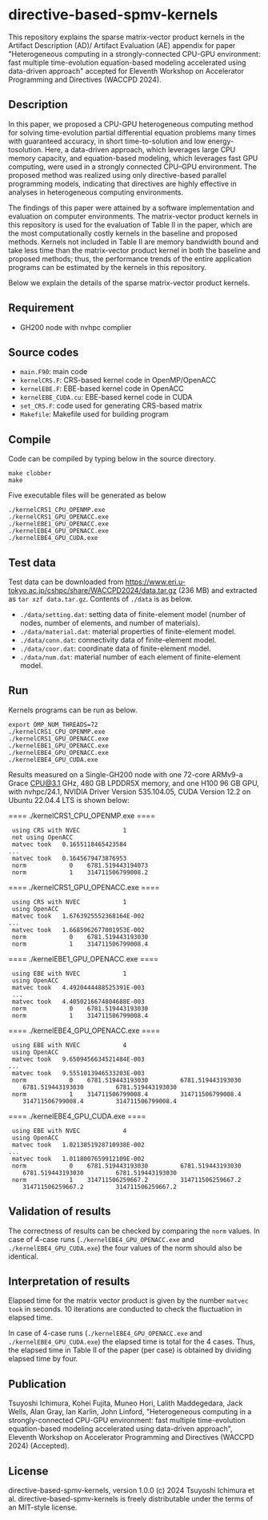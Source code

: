 # directive-based-spmv-kernels

This repository explains the sparse matrix-vector product kernels in the Artifact Description (AD)/ Artifact Evaluation (AE) appendix for paper "Heterogeneous computing in a strongly-connected CPU-GPU environment: fast multiple time-evolution equation-based modeling accelerated using data-driven approach" accepted for Eleventh Workshop on Accelerator Programming and Directives (WACCPD 2024).

## Description

In this paper, we proposed a CPU-GPU heterogeneous computing method for solving time-evolution partial differential equation problems many times with guaranteed accuracy, in short time-to-solution and low energy-tosolution. Here, a data-driven approach, which leverages large CPU memory capacity, and equation-based modeling, which leverages fast GPU computing, were used in a strongly connected CPU–GPU environment. The proposed method was realized using only directive-based parallel programming models, indicating that directives are highly effective in analyses in heterogeneous computing environments.

The findings of this paper were attained by a software implementation and evaluation on computer environments. The matrix-vector product kernels in this repository is used for the evaluation of Table II in the paper, which are the most computationally costly kernels in the baseline and proposed methods. Kernels not included in Table II are memory bandwidth bound and take less time than the matrix-vector product kernel in both the baseline and proposed methods; thus, the performance trends of the entire application programs can be estimated by the kernels in this repository.

Below we explain the details of the sparse matrix-vector product kernels.

## Requirement
* GH200 node with nvhpc complier

## Source codes
* `main.F90`: main code
* `kernelCRS.F`: CRS-based kernel code in OpenMP/OpenACC
* `kernelEBE.F`: EBE-based kernel code in OpenACC
* `kernelEBE_CUDA.cu`: EBE-based kernel code in CUDA
* `set_CRS.F`: code used for generating CRS-based matrix
* `Makefile`: Makefile used for building program

## Compile
Code can be compiled by typing below in the source directory.
```
make clobber
make
```
Five executable files will be generated as below
```
./kernelCRS1_CPU_OPENMP.exe
./kernelCRS1_GPU_OPENACC.exe
./kernelEBE1_GPU_OPENACC.exe
./kernelEBE4_GPU_OPENACC.exe
./kernelEBE4_GPU_CUDA.exe
```

## Test data
Test data can be downloaded from https://www.eri.u-tokyo.ac.jp/cshpc/share/WACCPD2024/data.tar.gz (236 MB) and extracted as `tar xzf data.tar.gz`.
Contents of `./data` is as below.
* `./data/setting.dat`: setting data of finite-element model (number of nodes, number of elements, and number of materials).
* `./data/material.dat`: material properties of finite-element model.
* `./data/conn.dat`: connectivity data of finite-element model.
* `./data/coor.dat`: coordinate data of finite-element model.
* `./data/num.dat`: material number of each element of finite-element model.

## Run
Kernels programs can be run as below.
```
export OMP_NUM_THREADS=72
./kernelCRS1_CPU_OPENMP.exe
./kernelCRS1_GPU_OPENACC.exe
./kernelEBE1_GPU_OPENACC.exe
./kernelEBE4_GPU_OPENACC.exe
./kernelEBE4_GPU_CUDA.exe
```

Results measured on a Single-GH200 node with one 72-core ARMv9-a Grace CPU@3.1 GHz, 480 GB LPDDR5X memory, and one H100 96 GB GPU, with nvhpc/24.1, NVIDIA Driver Version 535.104.05, CUDA Version 12.2 on Ubuntu 22.04.4 LTS is shown below:

==== ./kernelCRS1_CPU_OPENMP.exe ====
```
 using CRS with NVEC            1
 not using OpenACC
 matvec took   0.1655118465423584
...
 matvec took   0.1645679473876953
 norm            0    6781.519443194073
 norm            1    314711506799008.2
```

==== ./kernelCRS1_GPU_OPENACC.exe ====
```
 using CRS with NVEC            1
 using OpenACC
 matvec took   1.6763925552368164E-002
...
 matvec took   1.6685962677001953E-002
 norm            0    6781.519443193030
 norm            1    314711506799008.4
```

==== ./kernelEBE1_GPU_OPENACC.exe ====
```
 using EBE with NVEC            1
 using OpenACC
 matvec took   4.4920444488525391E-003
 ...
 matvec took   4.4050216674804688E-003
 norm            0    6781.519443193030
 norm            1    314711506799008.4
```

==== ./kernelEBE4_GPU_OPENACC.exe ====
```
 using EBE with NVEC            4
 using OpenACC
 matvec took   9.6509456634521484E-003
...
 matvec took   9.5551013946533203E-003
 norm            0    6781.519443193030         6781.519443193030
    6781.519443193030         6781.519443193030
 norm            1    314711506799008.4         314711506799008.4
    314711506799008.4         314711506799008.4
```

==== ./kernelEBE4_GPU_CUDA.exe ====
```
 using EBE with NVEC            4
 using OpenACC
 matvec took   1.0213851928710938E-002
...
 matvec took   1.0118007659912109E-002
 norm            0    6781.519443193030         6781.519443193030
    6781.519443193030         6781.519443193030
 norm            1    314711506259667.2         314711506259667.2
    314711506259667.2         314711506259667.2
```

## Validation of results

The correctness of results can be checked by comparing the `norm` values.
In case of 4-case runs (`./kernelEBE4_GPU_OPENACC.exe` and `./kernelEBE4_GPU_CUDA.exe`) the four values of the norm should also be identical.

## Interpretation of results

Elapsed time for the matrix vector product is given by the number `matvec took` in seconds. 10 iterations are conducted to check the fluctuation in elapsed time.

In case of 4-case runs (`./kernelEBE4_GPU_OPENACC.exe` and `./kernelEBE4_GPU_CUDA.exe`) the elapsed time is total for the 4 cases.
Thus, the elapsed time in Table II of the paper (per case) is obtained by dividing elapsed time by four.

## Publication

Tsuyoshi Ichimura, Kohei Fujita, Muneo Hori, Lalith Maddegedara, Jack Wells, Alan Gray, Ian Karlin, John Linford, "Heterogeneous computing in a strongly-connected CPU-GPU environment: fast multiple time-evolution equation-based modeling accelerated using data-driven approach", Eleventh Workshop on Accelerator Programming and Directives (WACCPD 2024) (Accepted).

## License

directive-based-spmv-kernels, version 1.0.0 (c) 2024 Tsuyoshi Ichimura et al. directive-based-spmv-kernels is freely distributable under the terms of an MIT-style license.
